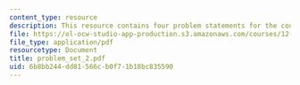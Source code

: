 ```yaml
---
content_type: resource
description: This resource contains four problem statements for the course.
file: https://ol-ocw-studio-app-production.s3.amazonaws.com/courses/12-742-marine-chemistry-fall-2006/6b8bb244dd81566cb0f71b18bc835590_problem_set_2.pdf
file_type: application/pdf
resourcetype: Document
title: problem_set_2.pdf
uid: 6b8bb244-dd81-566c-b0f7-1b18bc835590
---
```

